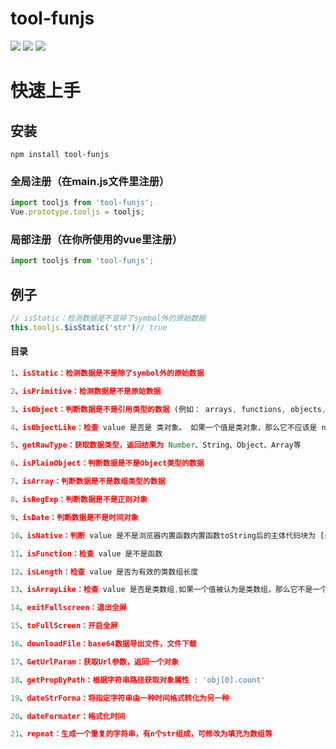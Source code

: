 # tool-funjs
![](https://img.shields.io/npm/v/cascading-picker.svg)
![](https://img.shields.io/npm/dt/cascading-picker.svg)
![](https://img.shields.io/github/license/alanchenchen/CascadingPicker.svg)

# 快速上手
## 安装
```shell
npm install tool-funjs
```
### 全局注册（在main.js文件里注册）

```javascript
import tooljs from 'tool-funjs';
Vue.prototype.tooljs = tooljs;
```
### 局部注册（在你所使用的vue里注册）

```javascript
import tooljs from 'tool-funjs';
```
## 例子
```javascript
// isStatic：检测数据是不是除了symbol外的原始数据
this.tooljs.$isStatic('str')// true
```

#### 目录

```javascript
1、isStatic：检测数据是不是除了symbol外的原始数据

2、isPrimitive：检测数据是不是原始数据

3、isObject：判断数据是不是引用类型的数据 (例如： arrays, functions, objects, regexes, new Number(0),以及 new String(''))

4、isObjectLike：检查 value 是否是 类对象。 如果一个值是类对象，那么它不应该是 null，而且 typeof 后的结果是 "object"

5、getRawType：获取数据类型，返回结果为 Number、String、Object、Array等

6、isPlainObject：判断数据是不是Object类型的数据

7、isArray：判断数据是不是数组类型的数据

8、isRegExp：判断数据是不是正则对象

9、isDate：判断数据是不是时间对象

10、isNative：判断 value 是不是浏览器内置函数内置函数toString后的主体代码块为 [native code] ，而非内置函数则为相关代码，所以非内置函数可以进行拷贝(toString后掐头去尾再由Function转)

11、isFunction：检查 value 是不是函数

12、isLength：检查 value 是否为有效的类数组长度

13、isArrayLike：检查 value 是否是类数组,如果一个值被认为是类数组，那么它不是一个函数，并且value.length是个整数，大于等于 0，小于或等于 Number.MAX_SAFE_INTEGER。这里字符串也将被当作类数组

14、exitFullscreen：退出全屏

15、toFullScreen：开启全屏

16、downloadFile：base64数据导出文件，文件下载

17、GetUrlParam：获取Url参数，返回一个对象

18、getPropByPath：根据字符串路径获取对象属性 : 'obj[0].count'

19、dateStrForma：将指定字符串由一种时间格式转化为另一种

20、dateFormater：格式化时间

21、repeat：生成一个重复的字符串，有n个str组成，可修改为填充为数组等

```
